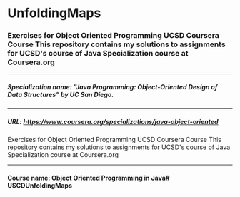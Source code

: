 # UnfoldingMaps
### Exercises for Object Oriented Programming UCSD Coursera Course This repository contains my solutions to assignments for UCSD's course of Java Specialization course at Coursera.org

---

##### Specialization name: "Java Programming: Object-Oriented Design of Data Structures" by UC San Diego. 
---

##### URL: https://www.coursera.org/specializations/java-object-oriented 

Exercises for Object Oriented Programming UCSD Coursera Course This repository contains my solutions to assignments for UCSD's course of Java Specialization course at Coursera.org

---

#### Course name: Object Oriented Programming in Java# USCDUnfoldingMaps
